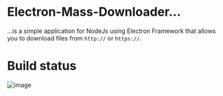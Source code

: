 # Electron-Mass-Downloader...
...is a simple application for NodeJs using Electron Framework that allows you to download files from `http://` or `https://`.

# Build status
![image](https://api.travis-ci.com/J-P-S-O/Electron-Mass-Downloader.svg?branch=main)